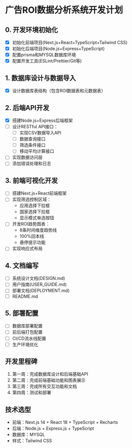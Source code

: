 # 广告ROI数据分析系统开发计划

## 0. 开发环境初始化
- [x] 初始化前端项目(Next.js+React+TypeScript+Tailwind CSS)
- [x] 初始化后端项目(Node.js+Express+TypeScript)
- [x] 配置prisma和MYSQL数据库环境
- [x] 配置开发工具(ESLint/Prettier/Git等)

## 1. 数据库设计与数据导入
- [x] 设计数据库表结构（包含ROI数据表和元数据表）

## 2. 后端API开发
- [x] 搭建Node.js+Express后端框架
- [ ] 设计RESTful API接口：
  - [ ] 实现CSV数据导入API
  - [ ] 数据查询接口
  - [ ] 筛选条件接口
  - [ ] 移动平均计算接口
- [ ] 实现数据访问层
- [ ] 添加错误处理和日志

## 3. 前端可视化开发
- [ ] 搭建Next.js+React前端框架
- [ ] 实现筛选控制区域：
  - 应用选择下拉框
  - 国家选择下拉框
  - 显示模式单选按钮
- [ ] 开发ROI趋势图表：
  - 8条时间维度趋势线
  - 100%回本线
  - 悬停提示功能
- [ ] 实现响应式布局

## 4. 文档编写
- [ ] 系统设计文档(DESIGN.md)
- [ ] 用户指南(USER_GUIDE.md)
- [ ] 部署文档(DEPLOYMENT.md)
- [ ] README.md

## 5. 部署配置
- [ ] 数据库部署配置
- [ ] 前后端打包配置
- [ ] CI/CD流水线配置
- [ ] 生产环境优化

## 开发里程碑
1. 第一周：完成数据库设计和后端基础API
2. 第二周：完成前端基础功能和图表展示
3. 第三周：完成所有交互功能和文档
4. 第四周：测试和部署

## 技术选型
- 前端：Next.js 14 + React 18 + TypeScript + Recharts
- 后端：Node.js + Express.js + TypeScript
- 数据库：MYSQL
- 样式：Tailwind CSS
